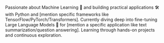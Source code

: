 Passionate about Machine Learning 🧠 and building practical applications 🛠️ with Python and [mention specific frameworks like TensorFlow/PyTorch/Transformers]. Currently diving deep into fine-tuning Large Language Models 🧲 for [mention a specific application like text summarization/question answering]. Learning through hands-on projects and continuous exploration.
